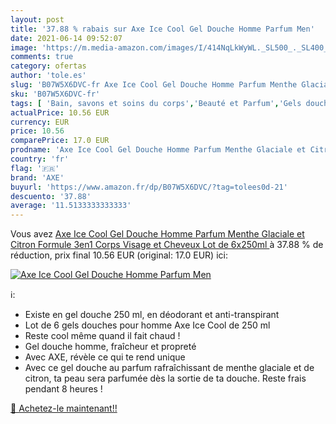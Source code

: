 ```yaml
---
layout: post
title: '37.88 % rabais sur Axe Ice Cool Gel Douche Homme Parfum Men'
date: 2021-06-14 09:52:07
image: 'https://m.media-amazon.com/images/I/414NqLkWyWL._SL500_._SL400_.jpg'
comments: true
category: ofertas
author: 'tole.es'
slug: 'B07W5X6DVC-fr Axe Ice Cool Gel Douche Homme Parfum Menthe Glaciale et...'
sku: 'B07W5X6DVC-fr'
tags: [ 'Bain, savons et soins du corps','Beauté et Parfum','Gels douche','Savons et gels douche','axe', ]
actualPrice: 10.56 EUR
currency: EUR
price: 10.56
comparePrice: 17.0 EUR
prodname: 'Axe Ice Cool Gel Douche Homme Parfum Menthe Glaciale et Citron Formule 3en1 Corps Visage et Cheveux  Lot de 6x250ml '
country: 'fr'
flag: '🇫🇷'
brand: 'AXE'
buyurl: 'https://www.amazon.fr/dp/B07W5X6DVC/?tag=tolees0d-21'
descuento: '37.88'
average: '11.5133333333333'
---
```


Vous avez [Axe Ice Cool Gel Douche Homme Parfum Menthe Glaciale et Citron Formule 3en1 Corps Visage et Cheveux  Lot de 6x250ml ](https://www.amazon.fr/dp/B07W5X6DVC/?tag=tolees0d-21)  à  37.88 % de réduction, prix final  10.56 EUR (original: 17.0 EUR) ici:

[![Axe Ice Cool Gel Douche Homme Parfum Men](https://m.media-amazon.com/images/I/414NqLkWyWL._SL500_._SL400_.jpg)](https://www.amazon.fr/dp/B07W5X6DVC/?tag=tolees0d-21)

ℹ️:

- Existe en gel douche 250 ml, en déodorant et anti-transpirant
- Lot de 6 gels douches pour homme Axe Ice Cool de 250 ml
- Reste cool même quand il fait chaud !
- Gel douche homme, fraîcheur et propreté
- Avec AXE, révèle ce qui te rend unique
- Avec ce gel douche au parfum rafraîchissant de menthe glaciale et de citron, ta peau sera parfumée dès la sortie de ta douche. Reste frais pendant 8 heures !

[🛒 Achetez-le maintenant!!](https://www.amazon.fr/dp/B07W5X6DVC/?tag=tolees0d-21)
